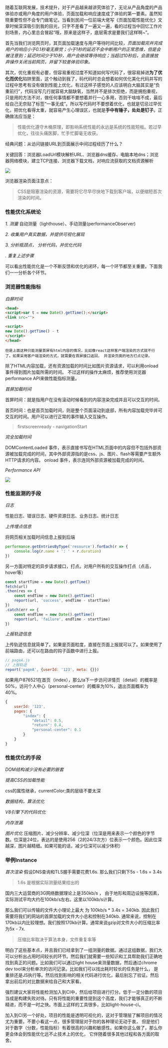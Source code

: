 随着互联网发展，技术提升，对于产品越来越讲究体验了，无论从产品角度的产品体验亦或用户角度的用户体验，页面加载和响应速度成了体验的第一要素。虽然知晓重要性但不会专门做笔记，当看到民间一位前端大佬写《页面加载性能优化》文章时候深深吸引到我的目光，只字不差看了一遍又一遍，看的过程当中回忆工作片刻场景，内心里总会冒起“哦，原来是这样子，底层需求是要我们这样啊~”。

首先当我们浏览网页时，其页面加载速度与用户等待时间比较，*页面加载完并完成用户的响应小于0.1秒毫无察觉；小于1秒的延迟不会中断用户的正常思维，但是会被注意到；延迟时间少于10秒，用户会继续等待响应；当超过10秒后，会直接放弃操作关闭当前网页，并留下较差体验印象。*

其次，优化重视有必要，但容易重视过度不知道如何写代码了，很容易掉进**为了优化而优化**陷阱里面，这个触动到我了，码代码时总会想着如何优化美化代码并写的过程中思考有没有做到性能上优化，有过这样子感觉的人应该明白大脑其实是“负重前行”，代码没写几行就容易大脑缺氧，当然并不是排次拒绝，而是拥抱重视，只是用的方法不对，做任何事情都不要想着并行一心多用，否则干啥啥不成，最后给自己无奈贴了标签“一事无成”。所以写代码时不要想着优化，也就是切忌过早优化，把优化看得太重，就容易产生心理误区，也就是**手中有锤子，处处是钉子**。正确做法应当是：
> 性能优化遵守木桶原理，即影响系统性能的永远是系统的性能短板。若过早优化，往往头痛医脚，忙手忙脚毫无收获。

经典问题：从访问链接URL到页面展示中间过程经历了什么？

关键回答：浏览器LoadUrl模块解析URL、浏览器dns缓存、电脑本地dns；浏览器网络模块，建立TCP连接、浏览器下载文档，对响应流获取的文档资源解析

![](https://user-gold-cdn.xitu.io/2018/3/14/16224fe7c8bb6314?imageView2/0/w/1280/h/960/format/webp/ignore-error/1)

浏览器渲染页面注意点：
> CSS是阻塞渲染的资源，需要将它尽早尽快地下载到客户端，以便缩短首次渲染的时间。

### 性能优化系统论

*1. 测量*
自动测量（lighthouse）、手动测量(performanceObserver)

*2. 收集用户真实数据，并提供可视化展现*

*3. 分析瓶颈点， 分析代码，并优化代码*

*. 重复上述步骤*

可以看出性能优化是一个不断反馈和优化的闭环，每一个环节都至关重要。下面我们一一分析各个环节。

### 浏览器性能指标

*白屏时间*

```html
<head>
<script>var t = new Date().getTime();</script>
<link src="">

<script>
new Date().getTime() - t
</script>
</head>
```
`但是上面这种只能测量首屏有html内容的情况，比如像react这样客户端渲染的方式就不行了。如果采用客户端渲染的方式，就需要在首屏接口返回， 并渲染页面的地方打点记录。`

除了HTML内容加载，还有资源加载的时间比如图片资源请求，可以利用onload事件得到图片加载所需的时间。
不过这样的操作太麻烦，推荐使用浏览器performance API来做性能指标测量。

*首屏加载时间*

首屏时间：就是指用户在没有滚动时候看到的内容渲染完成并且可以交互的时间。

首页时间：也是首页加载时间，则是整个页面滚动到底部，所有内容加载完毕并可交互的时间。用户可以进行正常的事件输入交互操作。
> firstscreenready - navigationStart

*完全加载时间*

DOMContentLoaded 事件，表示直接书写在HTML页面中的内容但不包括外部资源被加载完成的时间，其中外部资源指的是css、js、图片、flash等需要产生额外HTTP请求的内容。
onload 事件，表示连同外部资源被加载完成的时间。

*Performance API*

![](https://timgsa.baidu.com/timg?image&quality=80&size=b9999_10000&sec=1568360644&di=ffe1408c84f9f1814926ad060d99f4aa&imgtype=jpg&er=1&src=http%3A%2F%2Fimg2018.cnblogs.com%2Fblog%2F1555757%2F201812%2F1555757-20181210173358459-380857182.png)

### 性能监测的手段
*日志*

性能日志、错误日志、硬件资源日志、业务日志、统计日志

*上传埋点信息*

将网页相关加载时间信息上报到后端
```js
performance.getEntriesByType('resource').forEach(r => {
	console.log(r.name + ': ' + r.duration)
})
```
另一方面对特定的异步请求接口，打点。对用户所有的交互操作打点（点击，hover等）

```js
const startTime = new Date().getTime()
fetch(url)
.then(res => {
    const endTime = new Date().getTime()
    report(url, 'success', endTime - startTime)
})
.catch(err => {
    const endTime = new Date().getTime()
    report(url, 'failure', endTime - startTime)
})
```
*上报轨迹信息*

上传轨迹信息就简单了。如果是页面粒度，直接在页面上报就可以了。如果使用了前端路由，还可以在路由的钩子函数中进行上报。

```js
// pageA.js
// 上报轨迹
report('pageA', {userId: '123', meta: {}})
```
如果用户876521在首页（index），那么ta下一步访问详情页（detail）的概率是50%，访问个人中心（personal-center）的概率为10%，退出页面概率为40%。


```js
{
    userId: '123',
    pages: {
        "index": {
            "detail": 0.5,
            "return": 0.4,
            "personal-center": 0.1
        }
    }
}
```

### 性能优化的手段
*DOM结构减少没有必要的嵌套*

*提高CSS的加载性能*

css的属性继承，currentColor;类的层级不要太深

*数据结构，算法优化*

*V8引擎下的代码优化*

*内存泄漏*

*图片优化*
压缩图片、减少分辨率、减少位深（位深是用来表示一个颜色的字节数。位深是24位，表达的是使用256（2的24/3次方）位表示一个颜色。因此位深越深，图片越精细。如果可能的话，减少位深可以减少体积）

### 举例Instance
*首次渲染*
假设DNS查询和TLS握手需要花费1.6s. 那么我们只剩下5s - 1.6s = 3.4s
> 1.6s 是根据实际测量结果给出的

国内三大运营商的3G网络数据理论上是350kb/s ， 由于地形和周边设施等因素，实际测试平均大约在100kb/s左右。这里以100kb/s计算。

那么我们可以传输的文件大小理论上最大 为 100kb/s * 3.4s = 340kb. 因此我们需要将我们的网站的首屏加载的文件大小总和控制在340kb. 通常来说，控制在170kb以内比较理想。我们按照170kb计算。通常来说gzip对文件大小的压缩比率为5x - 7x.

> 压缩比率取决于算法本身，文件重复率等

明白了这些基本点，并且我们已经拿到了一组测量的数据。通过这组数据，我们大可以分析出占用时间较长的环节。然后我们就需要一些知识和工具帮助我们正确地找到真正的问题。比如我们可以通过light house来测量数据，然后通过chrome dev tool来分析单次的访问记录。比如我们可以找出耗时较长的任务是什么， 是重排还是JS执行等。然后找到影响的相关代码进行优化，最后别忘了验证。然后拿出前后的对比数据来给自己和大家看。

强烈建议大家将性能检测加入到CI中，然后给项目进行打分。低于一定分数的项目当成是构建失败对待。只有将性能的重要性提到这个高度，我们才能够真正的不断精进，而不是一时之快。市面上这样的工具很多，比如light-house-ci。

加入到CI另一个好处，项目的性能是透明可视化的，这对于管理层了解项目的情况尤为重要。不要小看这一点，很多管理层对于你的各种理论无动于衷， 但是他们对于数字（分数，性能指标）有着很高的兴趣和敏感性。如果你这么做了，那么你更会体会到性能优化远不止技术上的优化， 它伴随着很多其他过程和各方面的取舍。



